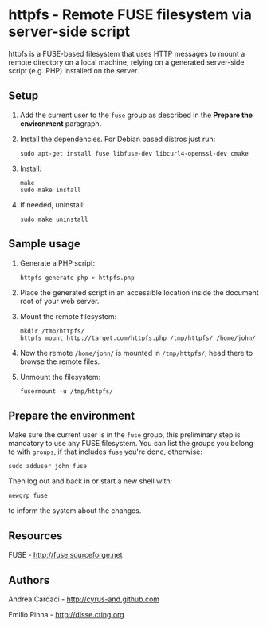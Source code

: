 httpfs - Remote FUSE filesystem via server-side script
======================================================

httpfs is a FUSE-based filesystem that uses HTTP messages to mount a remote
directory on a local machine, relying on a generated server-side script
(e.g. PHP) installed on the server.

Setup
-----

 1. Add the current user to the `fuse` group as described in the **Prepare the
    environment** paragraph.

 2. Install the dependencies. For Debian based distros just run:

        sudo apt-get install fuse libfuse-dev libcurl4-openssl-dev cmake

 3. Install:

        make
        sudo make install

 4. If needed, uninstall:

        sudo make uninstall

Sample usage
------------

 1. Generate a PHP script:

        httpfs generate php > httpfs.php

 2. Place the generated script in an accessible location inside the document
    root of your web server.

 3. Mount the remote filesystem:

        mkdir /tmp/httpfs/
        httpfs mount http://target.com/httpfs.php /tmp/httpfs/ /home/john/

 4. Now the remote `/home/john/` is mounted in `/tmp/httpfs/`, head there to
    browse the remote files.

 5. Unmount the filesystem:

        fusermount -u /tmp/httpfs/

Prepare the environment
-----------------------

Make sure the current user is in the `fuse` group, this preliminary step is
mandatory to use any FUSE filesystem. You can list the groups you belong to with
`groups`, if that includes `fuse` you're done, otherwise:

    sudo adduser john fuse

Then log out and back in or start a new shell with:

    newgrp fuse

to inform the system about the changes.

Resources
---------

FUSE - http://fuse.sourceforge.net

Authors
-------

Andrea Cardaci - http://cyrus-and.github.com

Emilio Pinna - http://disse.cting.org

